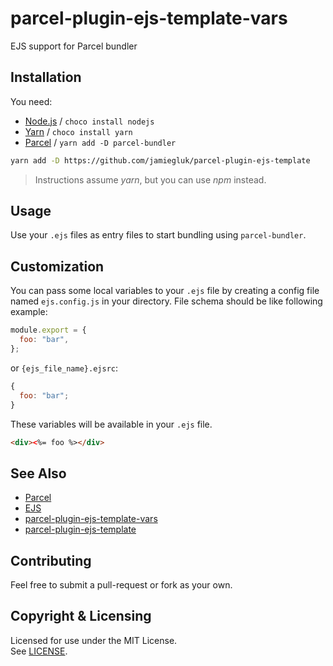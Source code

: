 # parcel-plugin-ejs-template-vars

EJS support for Parcel bundler

## Installation

You need:

- [Node.js](https://nodejs.org) / `choco install nodejs`
- [Yarn](https://yarnpkg.com/) / `choco install yarn`
- [Parcel](https://parceljs.org/) / `yarn add -D parcel-bundler`

```bash
yarn add -D https://github.com/jamiegluk/parcel-plugin-ejs-template
```

> Instructions assume _yarn_, but you can use _npm_ instead.

## Usage

Use your `.ejs` files as entry files to start bundling using `parcel-bundler`.

## Customization

You can pass some local variables to your `.ejs` file by creating a config file named `ejs.config.js` in your directory. File schema should be like following example:

```js
module.export = {
  foo: "bar",
};
```

or `{ejs_file_name}.ejsrc`:

```js
{
  foo: "bar";
}
```

These variables will be available in your `.ejs` file.

```html
<div><%= foo %></div>
```

## See Also

- [Parcel](https://parceljs.org/)
- [EJS](https://ejs.co/)
- [parcel-plugin-ejs-template-vars](https://github.com/Meyzz/parcel-plugin-ejs-template)
- [parcel-plugin-ejs-template](https://github.com/sarioglu/parcel-plugin-ejs-template)

## Contributing

Feel free to submit a pull-request or fork as your own.

## Copyright & Licensing

Licensed for use under the MIT License.  
See [LICENSE](LICENSE).
